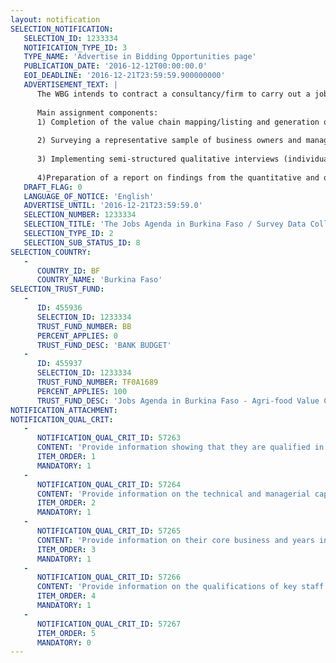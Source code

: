 ```yaml
---
layout: notification
SELECTION_NOTIFICATION: 
   SELECTION_ID: 1233334
   NOTIFICATION_TYPE_ID: 3
   TYPE_NAME: 'Advertise in Bidding Opportunities page'
   PUBLICATION_DATE: '2016-12-12T00:00:00.0'
   EOI_DEADLINE: '2016-12-21T23:59:59.900000000'
   ADVERTISEMENT_TEXT: |
      The WBG intends to contract a consultancy/firm to carry out a jobs-focused value chain (VC) data collection/survey in specified regions in Burkina Faso. The study will focus on 2 value chains, as well as the network of relationships across the chains. The chains are (i) poultry (with a focus on eggs) and (ii) beef (with a focus on meat and trade of live cattle).
      
      Main assignment components:
      1) Completion of the value chain mapping/listing and generation of sampling frames covering each link of the value chain (mapping of ca. 3,200 respondents along the entire value chains);
      
      2) Surveying a representative sample of business owners and managers in each link using CAPI (face-to-face) with ca. 1,100 respondents drawn from the mapping.
      
      3) Implementing semi-structured qualitative interviews (individual and focus groups) over a selection of stakeholders (ca. 80 individual interviews and 6 focus groups).
      
      4)Preparation of a report on findings from the quantitative and qualitative surveys.
   DRAFT_FLAG: 0
   LANGUAGE_OF_NOTICE: 'English'
   ADVERTISE_UNTIL: '2016-12-21T23:59:59.0'
   SELECTION_NUMBER: 1233334
   SELECTION_TITLE: 'The Jobs Agenda in Burkina Faso / Survey Data Collection'
   SELECTION_TYPE_ID: 2
   SELECTION_SUB_STATUS_ID: 8
SELECTION_COUNTRY: 
   - 
      COUNTRY_ID: BF
      COUNTRY_NAME: 'Burkina Faso'
SELECTION_TRUST_FUND: 
   - 
      ID: 455936
      SELECTION_ID: 1233334
      TRUST_FUND_NUMBER: BB
      PERCENT_APPLIES: 0
      TRUST_FUND_DESC: 'BANK BUDGET'
   - 
      ID: 455937
      SELECTION_ID: 1233334
      TRUST_FUND_NUMBER: TF0A1689
      PERCENT_APPLIES: 100
      TRUST_FUND_DESC: 'Jobs Agenda in Burkina Faso - Agri-food Value Chains'
NOTIFICATION_ATTACHMENT: 
NOTIFICATION_QUAL_CRIT: 
   - 
      NOTIFICATION_QUAL_CRIT_ID: 57263
      CONTENT: 'Provide information showing that they are qualified in the field of the assignment.'
      ITEM_ORDER: 1
      MANDATORY: 1
   - 
      NOTIFICATION_QUAL_CRIT_ID: 57264
      CONTENT: 'Provide information on the technical and managerial capabilities of the firm.'
      ITEM_ORDER: 2
      MANDATORY: 1
   - 
      NOTIFICATION_QUAL_CRIT_ID: 57265
      CONTENT: 'Provide information on their core business and years in business.'
      ITEM_ORDER: 3
      MANDATORY: 1
   - 
      NOTIFICATION_QUAL_CRIT_ID: 57266
      CONTENT: 'Provide information on the qualifications of key staff.'
      ITEM_ORDER: 4
      MANDATORY: 1
   - 
      NOTIFICATION_QUAL_CRIT_ID: 57267
      ITEM_ORDER: 5
      MANDATORY: 0
---
```

